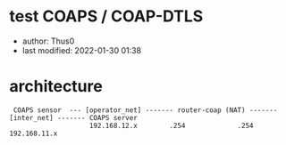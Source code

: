 # test COAPS / COAP-DTLS

* author: Thus0
* last modified: 2022-01-30 01:38

# architecture

```
 COAPS sensor  --- [operator_net] ------- router-coap (NAT) ------- [inter_net] ------- COAPS server
                    192.168.12.x        .254             .254        192.168.11.x 
```


